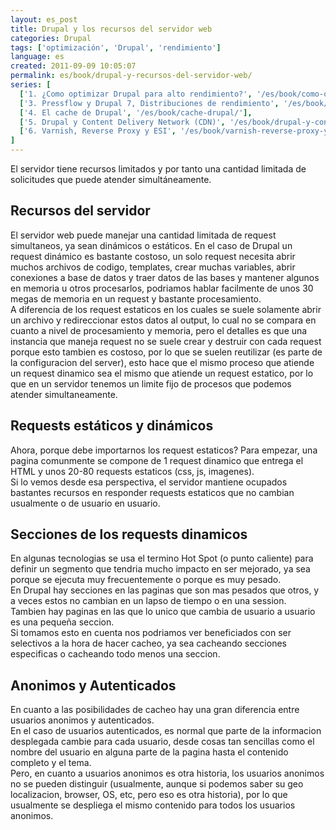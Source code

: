 ```yaml
---
layout: es_post
title: Drupal y los recursos del servidor web
categories: Drupal
tags: ['optimización', 'Drupal', 'rendimiento']
language: es
created: 2011-09-09 10:05:07
permalink: es/book/drupal-y-recursos-del-servidor-web/
series: [
  ['1. ¿Como optimizar Drupal para alto rendimiento?', '/es/book/como-optimizar-drupal-para-alto-rendimiento/'],
  ['3. Pressflow y Drupal 7, Distribuciones de rendimiento', '/es/book/pressflow-y-drupal-7-distribuciones-rendimiento/'],
  ['4. El cache de Drupal', '/es/book/cache-drupal/'],
  ['5. Drupal y Content Delivery Network (CDN)', '/es/book/drupal-y-content-delivery-network-cdn/'],
  ['6. Varnish, Reverse Proxy y ESI', '/es/book/varnish-reverse-proxy-y-esi/'],
]
---
```

El servidor tiene recursos limitados y por tanto una cantidad limitada de solicitudes que puede atender simultáneamente.

## Recursos del servidor
El servidor web puede manejar una cantidad limitada de request simultaneos, ya sean dinámicos o estáticos. En el caso de Drupal un request dinámico es bastante costoso, un solo request necesita abrir muchos archivos de codigo, templates, crear muchas variables, abrir conexiones a base de datos y traer datos de las bases y mantener algunos en memoria u otros procesarlos, podriamos hablar facilmente de unos 30 megas de memoria en un request y bastante procesamiento.  
A diferencia de los request estaticos en los cuales se suele solamente abrir un archivo y redireccionar estos datos al output, lo cual no se compara en cuanto a nivel de procesamiento y memoria, pero el detalles es que una instancia que maneja request no se suele crear y destruir con cada request porque esto tambien es costoso, por lo que se suelen reutilizar (es parte de la configuracion del server), esto hace que el mismo proceso que atiende un request dinamico sea el mismo que atiende un request estatico, por lo que en un servidor tenemos un limite fijo de procesos que podemos atender simultaneamente.

## Requests estáticos y dinámicos
Ahora, porque debe importarnos los request estaticos? Para empezar, una pagina comunmente se compone de 1 request dinamico que entrega el HTML y unos 20-80 requests estaticos (css, js, imagenes).  
Si lo vemos desde esa perspectiva, el servidor mantiene ocupados bastantes recursos en responder requests estaticos que no cambian usualmente o de usuario en usuario.

## Secciones de los requests dinamicos
En algunas tecnologias se usa el termino Hot Spot (o punto caliente) para definir un segmento que tendria mucho impacto en ser mejorado, ya sea porque se ejecuta muy frecuentemente o porque es muy pesado.  
En Drupal hay secciones en las paginas que son mas pesados que otros, y a veces estos no cambian en un lapso de tiempo o en una session.  
Tambien hay paginas en las que lo unico que cambia de usuario a usuario es una pequeña seccion.  
Si tomamos esto en cuenta nos podriamos ver beneficiados con ser selectivos a la hora de hacer cacheo, ya sea cacheando secciones especificas o cacheando todo menos una seccion.

## Anonimos y Autenticados
En cuanto a las posibilidades de cacheo hay una gran diferencia entre usuarios anonimos y autenticados.  
En el caso de usuarios autenticados, es normal que parte de la informacion desplegada cambie para cada usuario, desde cosas tan sencillas como el nombre del usuario en alguna parte de la pagina hasta el contenido completo y el tema.  
Pero, en cuanto a usuarios anonimos es otra historia, los usuarios anonimos no se pueden distinguir (usualmente, aunque si podemos saber su geo localizacion, browser, OS, etc, pero eso es otra historia), por lo que usualmente se despliega el mismo contenido para todos los usuarios anonimos.

